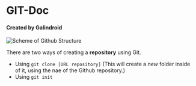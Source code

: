 # GIT-Doc
#### Created by Galindroid

![Scheme of Github Structure](https://bluuweb.github.io/tutorial-github/img/git-flujo.png)

There are two ways of creating a __repository__ using Git.

* Using `git clone [URL repository]` (This will create a *new* folder inside of it, using the nae of the Github repository.)
* Using `git init`
